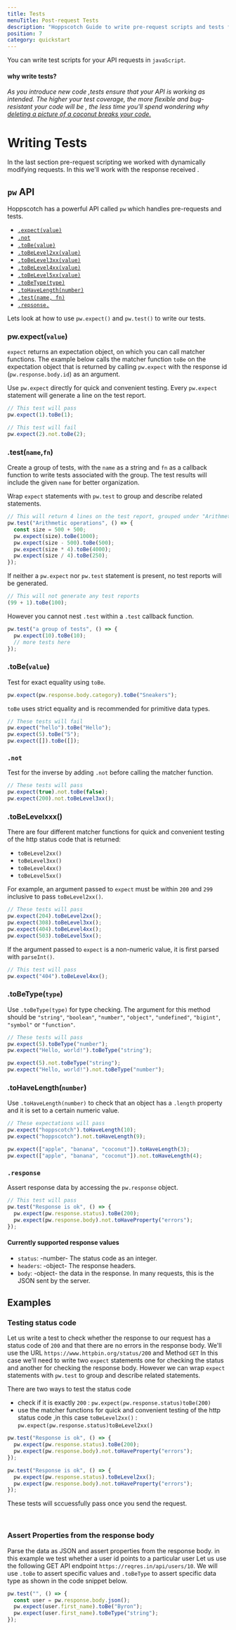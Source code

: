 ```yaml
---
title: Tests
menuTitle: Post-request Tests
description: "Hoppscotch Guide to write pre-request scripts and tests for REST API"
position: 7
category: quickstart
---
```


You can write test scripts for your API requests in `javaScript`.

#### why write tests?

_As you introduce new code ,tests ensure that your API is working as intended. The higher your test coverage, the more flexible and bug-resistant your code will be , the less time you'll spend wondering why_[ _deleting a picture of a coconut breaks your code._](https://www.thegamer.com/this-coconut-jpg-in-team-fortress-2s-game-files-if-deleted-breaks-the-game-and-no-one-knows-why/)

# Writing Tests

In the last section <nuxt-link to='/quickstart/scripts'> pre-request scripting</nuxt-link> we worked with dynamically modifying requests. In this we'll work with the response received .

## `pw` API

Hoppscotch has a powerful API called `pw` which handles pre-requests and tests.

- [`.expect(value)`](a)
- [`.not`](a)
- [`.toBe(value)`](a)
- [`.toBeLevel2xx(value)`](a)
- [`.toBeLevel3xx(value)`](a)
- [`.toBeLevel4xx(value)`](a)
- [`.toBeLevel5xx(value)`](a)
- [`.toBeType(type)`](a)
- [`.toHaveLength(number)`](a)
- [`.test(name, fn)`](a)
- [`.repsonse.`](a)

Lets look at how to use `pw.expect()` and `pw.test()` to write our tests.

### pw.expect(`value`)

`expect` returns an expectation object, on which you can call matcher functions. The example below calls the matcher function `toBe` on the expectation object that is returned by calling `pw.expect` with the response id (`pw.response.body.id`) as an argument.

Use `pw.expect` directly for quick and convenient testing. Every `pw.expect` statement will generate a line on the test report.

```javascript
// This test will pass
pw.expect(1).toBe(1);

// This test will fail
pw.expect(2).not.toBe(2);
```

### .test(`name`,`fn`)

Create a group of tests, with the `name` as a string and `fn` as a callback function to write tests associated with the group. The test results will include the given `name` for better organization.

Wrap `expect` statements with `pw.test` to group and describe related statements.

```javascript
// This will return 4 lines on the test report, grouped under "Arithmetic operations"
pw.test("Arithmetic operations", () => {
  const size = 500 + 500;
  pw.expect(size).toBe(1000);
  pw.expect(size - 500).toBe(500);
  pw.expect(size * 4).toBe(4000);
  pw.expect(size / 4).toBe(250);
});
```

If neither a `pw.expect` nor `pw.test` statement is present, no test reports will be generated.

```javascript
// This will not generate any test reports
(99 + 1).toBe(100);
```

However you cannot nest `.test` within a `.test` callback function.

```javascript
pw.test("a group of tests", () => {
  pw.expect(10).toBe(10);
  // more tests here
});
```

### .toBe(`value`)

Test for exact equality using `toBe`.

```javascript
pw.expect(pw.response.body.category).toBe("Sneakers");
```

`toBe` uses strict equality and is recommended for primitive data types.

```javascript
// These tests will fail
pw.expect("hello").toBe("Hello");
pw.expect(5).toBe("5");
pw.expect([]).toBe([]);
```

### `.not`

Test for the inverse by adding `.not` before calling the matcher function.

```javascript
// These tests will pass
pw.expect(true).not.toBe(false);
pw.expect(200).not.toBeLevel3xx();
```

### .toBeLevelxxx()

There are four different matcher functions for quick and convenient testing of the http status code that is returned:

- `toBeLevel2xx()`
- `toBeLevel3xx()`
- `toBeLevel4xx()`
- `toBeLevel5xx()`

For example, an argument passed to `expect` must be within `200` and `299` inclusive to pass `toBeLevel2xx()`.

```javascript
// These tests will pass
pw.expect(204).toBeLevel2xx();
pw.expect(308).toBeLevel3xx();
pw.expect(404).toBeLevel4xx();
pw.expect(503).toBeLevel5xx();
```

If the argument passed to `expect` is a non-numeric value, it is first parsed with `parseInt()`.

```javascript
// This test will pass
pw.expect("404").toBeLevel4xx();
```

### .toBeType(`type`)

Use `.toBeType(type)` for type checking. The argument for this method should be `"string"`, `"boolean"`, `"number"`, `"object"`, `"undefined"`, `"bigint"`, `"symbol"` or `"function"`.

```javascript
// These tests will pass
pw.expect(5).toBeType("number");
pw.expect("Hello, world!").toBeType("string");

pw.expect(5).not.toBeType("string");
pw.expect("Hello, world!").not.toBeType("number");
```

### .toHaveLength(`number`)

Use `.toHaveLength(number)` to check that an object has a `.length` property and it is set to a certain numeric value.

```javascript
// These expectations will pass
pw.expect("hoppscotch").toHaveLength(10);
pw.expect("hoppscotch").not.toHaveLength(9);

pw.expect(["apple", "banana", "coconut"]).toHaveLength(3);
pw.expect(["apple", "banana", "coconut"]).not.toHaveLength(4);
```

### `.response`

Assert response data by accessing the `pw.response` object.

```javascript
// This test will pass
pw.test("Response is ok", () => {
  pw.expect(pw.response.status).toBe(200);
  pw.expect(pw.response.body).not.toHaveProperty("errors");
});
```

#### Currently supported response values

- `status`: -number- The status code as an integer.
- `headers`: -object- The response headers.
- `body`: -object- the data in the response. In many requests, this is the JSON sent by the server.

## Examples

### Testing status code

Let us write a test to check whether the response to our request has a status code of `200` and that there are no errors in the response body.
We'll use the URL `https://www.httpbin.org/status/200` and Method `GET`
In this case we'll need to write two `expect` statements one for checking the status and another for checking the response body.
However we can wrap `expect` statements with `pw.test` to group and describe related statements.

There are two ways to test the status code

- check if it is exactly `200` : `pw.expect(pw.response.status)toBe(200)`
- use the matcher functions for quick and convenient testing of the http status code ,in this case `toBeLevel2xx()` : `pw.expect(pw.response.status)toBeLevel2xx()`
  <code-group>

<code-block label = "Test Script" active>

```javascript
pw.test("Response is ok", () => {
  pw.expect(pw.response.status).toBe(200);
  pw.expect(pw.response.body).not.toHaveProperty("errors");
});
```

</code-block>

<code-block label="Alternate">

```javascript
pw.test("Response is ok", () => {
  pw.expect(pw.response.status).toBeLevel2xx();
  pw.expect(pw.response.body).not.toHaveProperty("errors");
});
```

</code-block>

</code-group>

These tests will sccuessfully pass once you send the request.

<img src="/Tests/response-dark.png" class="dark-img"  alt=""/>

<img src="/Tests/response-light.png" class="light-img"  alt=""/>

### Assert Properties from the response body

Parse the data as JSON and assert properties from the response body.
in this example we test whether a user id points to a particular user
Let us use the following GET API endpoint `https://reqres.in/api/users/10`.
We will use `.toBe` to assert specific values and `.toBeType` to assert specific data type as shown in the code snippet below.

<code-block label = "Test Script" active>

```javascript
pw.test("", () => {
  const user = pw.response.body.json();
  pw.expect(user.first_name).toBe("Byron");
  pw.expect(user.first_name).toBeType("string");
});
```

</code-block>
